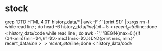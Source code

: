 # stock

grep "DTD HTML 4.01" history_data/* | awk -F':'  '{print $1}' | xargs rm -f
while read line ; do head -6 history_data/$line | tail -5  >  recent_data/$line; done < history_data/code
while read line ; do awk -F',' 'BEGIN{max=0;}{if ($4<min){min=$4;}if ($3>max){max=$3;}}END{print max, min;}' recent_data/$line >> recent_data/$line; done < history_data/code


